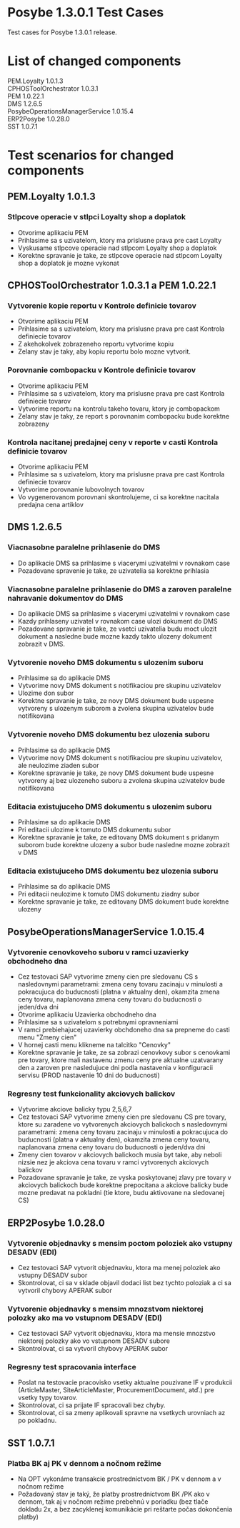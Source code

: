 ﻿# Posybe 1.3.0.1 Test Cases

Test cases for Posybe 1.3.0.1 release.

# List of changed components

PEM.Loyalty 1.0.1.3<br>
CPHOSToolOrchestrator 1.0.3.1<br>
PEM 1.0.22.1<br>
DMS 1.2.6.5<br>
PosybeOperationsManagerService 1.0.15.4<br>
ERP2Posybe 1.0.28.0<br>
SST 1.0.7.1

# Test scenarios for changed components

## PEM.Loyalty 1.0.1.3
### Stlpcove operacie v stlpci Loyalty shop a doplatok
- Otvorime aplikaciu PEM
- Prihlasime sa s uzivatelom, ktory ma prislusne prava pre cast Loyalty
- Vyskusame stlpcove operacie nad stlpcom Loyalty shop a doplatok
- Korektne spravanie je take, ze stlpcove operacie nad stlpcom Loyalty shop a doplatok je mozne vykonat

## CPHOSToolOrchestrator 1.0.3.1 a PEM 1.0.22.1
### Vytvorenie kopie reportu v Kontrole definicie tovarov
- Otvorime aplikaciu PEM
- Prihlasime sa s uzivatelom, ktory ma prislusne prava pre cast Kontrola definiecie tovarov
- Z akehokolvek zobrazeneho reportu vytvorime kopiu
- Zelany stav je taky, aby kopiu reportu bolo mozne vytvorit.

### Porovnanie combopacku v Kontrole definicie tovarov
- Otvorime aplikaciu PEM
- Prihlasime sa s uzivatelom, ktory ma prislusne prava pre cast Kontrola definiecie tovarov
- Vytvorime reportu na kontrolu takeho tovaru, ktory je combopackom
- Zelany stav je taky, ze report s porovnanim combopacku bude korektne zobrazeny

### Kontrola nacitanej predajnej ceny v reporte v casti Kontrola definicie tovarov
- Otvorime aplikaciu PEM
- Prihlasime sa s uzivatelom, ktory ma prislusne prava pre cast Kontrola definiecie tovarov
- Vytvorime porovnanie lubovolnych tovarov
- Vo vygenerovanom porovnani skontrolujeme, ci sa korektne nacitala predajna cena artiklov


## DMS 1.2.6.5
### Viacnasobne paralelne prihlasenie do DMS
- Do aplikacie DMS sa prihlasime s viacerymi uzivatelmi v rovnakom case
- Pozadovane spravenie je take, ze uzivatelia sa korektne prihlasia

### Viacnasobne paralelne prihlasenie do DMS a zaroven paralelne nahravanie dokumentov do DMS
- Do aplikacie DMS sa prihlasime s viacerymi uzivatelmi v rovnakom case
- Kazdy prihlaseny uzivatel v rovnakom case ulozi dokument do DMS
- Pozadovane spravanie je take, ze vsetci uzivatelia budu moct ulozit dokument a nasledne bude mozne kazdy takto ulozeny dokument zobrazit v DMS.

### Vytvorenie noveho DMS dokumentu s ulozenim suboru
- Prihlasime sa do aplikacie DMS
- Vytvorime novy DMS dokument s notifikaciou pre skupinu uzivatelov
- Ulozime don subor
- Korektne spravanie je take, ze novy DMS dokument bude uspesne vytvoreny s ulozenym suborom a zvolena skupina uzivatelov bude notifikovana

### Vytvorenie noveho DMS dokumentu bez ulozenia suboru
- Prihlasime sa do aplikacie DMS
- Vytvorime novy DMS dokument s notifikaciou pre skupinu uzivatelov, ale neulozime ziaden subor
- Korektne spravanie je take, ze novy DMS dokument bude uspesne vytvoreny aj bez ulozeneho suboru a zvolena skupina uzivatelov bude notifikovana

### Editacia existujuceho DMS dokumentu s ulozenim suboru
- Prihlasime sa do aplikacie DMS
- Pri editacii ulozime k tomuto DMS dokumentu subor
- Korektne spravanie je take, ze editovany DMS dokument s pridanym suborom bude korektne ulozeny a subor bude nasledne mozne zobrazit v DMS

### Editacia existujuceho DMS dokumentu bez ulozenia suboru
- Prihlasime sa do aplikacie DMS
- Pri editacii neulozime k tomuto DMS dokumentu ziadny subor
- Korektne spravanie je take, ze editovany DMS dokument bude korektne ulozeny

## PosybeOperationsManagerService 1.0.15.4
### Vytvorenie cenovkoveho suboru v ramci uzavierky obchodneho dna
- Cez testovaci SAP vytvorime zmeny cien pre sledovanu CS s nasledovnymi parametrami: zmena ceny tovaru zacinaju v minulosti a pokracujuca do buducnosti (platna v aktualny den), okamzita zmena ceny tovaru, naplanovana zmena ceny tovaru do buducnosti o jeden/dva dni
- Otvorime aplikaciu Uzavierka obchodneho dna
- Prihlasime sa s uzivatelom s potrebnymi opravneniami
- V ramci prebiehajucej uzavierky obchdoneho dna sa prepneme do casti menu "Zmeny cien"
- V hornej casti menu klikneme na talcitko "Cenovky"
- Korektne spravanie je take, ze sa zobrazi cenovkovy subor s cenovkami pre tovary, ktore mali nastavenu zmenu ceny pre aktualne uzatvarany den a zaroven pre nasledujuce dni podla nastavenia v konfiguracii servisu (PROD nastavenie 10 dni do buducnosti)

### Regresny test funkcionality akciovych balickov
- Vytvorime akciove balicky typu 2,5,6,7
- Cez testovaci SAP vytvorime zmeny cien pre sledovanu CS pre tovary, ktore su zaradene vo vytvorenych akciovych balickoch s nasledovnymi parametrami: zmena ceny tovaru zacinaju v minulosti a pokracujuca do buducnosti (platna v aktualny den), okamzita zmena ceny tovaru, naplanovana zmena ceny tovaru do buducnosti o jeden/dva dni
- Zmeny cien tovarov v akciovych balickoch musia byt take, aby neboli nizsie nez je akciova cena tovaru v ramci vytvorenych akciovych balickov
- Pozadovane spravanie je take, ze vyska poskytovanej zlavy pre tovary v akciovych balickoch bude korektne prepocitana a akciove balicky bude mozne predavat na pokladni (tie ktore, budu aktivovane na sledovanej CS)

## ERP2Posybe 1.0.28.0
### Vytvorenie objednavky s mensim poctom poloziek ako vstupny DESADV (EDI)
- Cez testovaci SAP vytvorit objednavku, ktora ma menej poloziek ako vstupny DESADV subor
- Skontrolovat, ci sa v sklade objavil dodaci list bez tychto poloziak a ci sa vytvoril chybovy APERAK subor

### Vytvorenie objednavky s mensim mnozstvom niektorej polozky ako ma vo vstupnom DESADV (EDI)
- Cez testovaci SAP vytvorit objednavku, ktora ma mensie mnozstvo niektorej polozky ako vo vstupnom DESADV subore
- Skontrolovat, ci sa vytvoril chybovy APERAK subor

### Regresny test spracovania interface
- Poslat na testovacie pracovisko vsetky aktualne pouzivane IF v produkcii (ArticleMaster, SiteArticleMaster, ProcurementDocument, atď.) pre vsetky typy tovarov. 
- Skontrolovat, ci sa prijate IF spracovali bez chyby. 
- Skontrolovat, ci sa zmeny aplikovali spravne na vsetkych urovniach az po pokladnu.

## SST 1.0.7.1
### Platba BK aj PK v dennom a nočnom režime
- Na OPT vykonáme transakcie prostredníctvom BK / PK v dennom a v nočnom režime
- Požadovaný stav je taký, že platby prostredníctvom BK /PK ako v dennom, tak aj v nočnom režime prebehnú v poriadku (bez tlače dokladu 2x, a bez zacyklenej komunikácie pri reštarte počas dokončenia platby)

